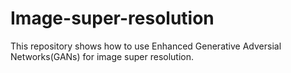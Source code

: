 # Image-super-resolution
This repository shows how to use Enhanced Generative Adversial Networks(GANs) for image super resolution.
